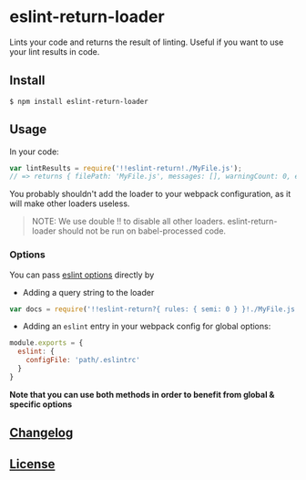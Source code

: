 # eslint-return-loader

Lints your code and returns the result of linting. Useful if you want to use your lint results in code.

## Install

```console
$ npm install eslint-return-loader
```

## Usage

In your code:

```javascript
var lintResults = require('!!eslint-return!./MyFile.js');
// => returns { filePath: 'MyFile.js', messages: [], warningCount: 0, errorCount: 0 }

```

You probably shouldn't add the loader to your webpack configuration, as it will make other loaders useless.

> NOTE: We use double !! to disable all other loaders. eslint-return-loader should not be run on babel-processed code.

### Options

You can pass [eslint options](http://eslint.org/docs/developer-guide/nodejs-api#cliengine) directly by

- Adding a query string to the loader

```js
var docs = require('!!eslint-return?{ rules: { semi: 0 } }!./MyFile.js');
```

- Adding an `eslint` entry in your webpack config for global options:

```js
module.exports = {
  eslint: {
    configFile: 'path/.eslintrc'
  }
}
```

**Note that you can use both methods in order to benefit from global & specific options**

## [Changelog](CHANGELOG.md)

## [License](LICENSE)
